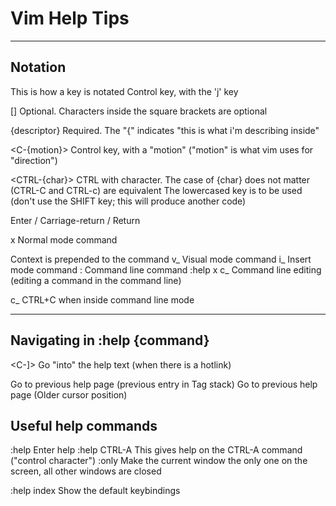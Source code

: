# Vim Help Tips


-----------------------------------------------------------------------------------------
## Notation 
<Key>           This is how a key is notated
<C-j>           Control key, with the 'j' key

[]              Optional. Characters inside the square brackets are optional

{descriptor}    Required. The "{" indicates "this is what i'm describing inside"

<C-{motion}>    Control key, with a "motion" 
                ("motion" is what vim uses for "direction")

<CTRL-{char}>   CTRL with character.
                The case of {char} does not matter (CTRL-C and CTRL-c) are equivalent
                The lowercased key is to be used (don't use the SHIFT key; this will produce another code)

<CR>            Enter / Carriage-return / Return

x               Normal mode command

Context is prepended to the command
v_        Visual mode command
i_        Insert mode command
:         Command line command    :help x
c_        Command line editing (editing a command in the command line)

c_<C-r>   CTRL+C when inside command line mode


-----------------------------------------------------------------------------------------
## Navigating in :help {command}
<C-]>         Go "into" the help text (when there is a hotlink)

<C-t>         Go to previous help page (previous entry in Tag stack)
<C-o>         Go to previous help page (Older cursor position)

## Useful help commands
:help           Enter help
:help CTRL-A    This gives help on the CTRL-A command ("control character")
:only           Make the current window the only one on the screen, all other windows are closed

:help index     Show the default keybindings
  
